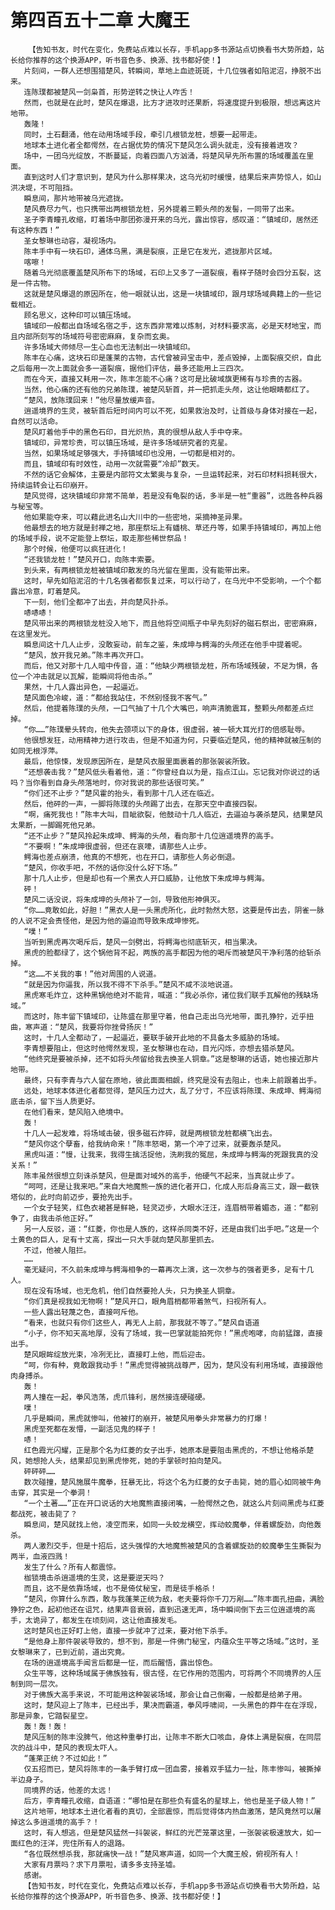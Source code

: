 # 第四百五十二章 大魔王
        【告知书友，时代在变化，免费站点难以长存，手机app多书源站点切换看书大势所趋，站长给你推荐的这个换源APP，听书音色多、换源、找书都好使！】
       片刻间，一群人还想围猎楚风，转瞬间，草地上血迹斑斑，十几位强者如陷泥沼，挣脱不出来。
       连陈璞都被楚风一剑枭首，形势逆转之快让人咋舌！
       然而，也就是在此时，楚风在爆退，比方才进攻时还果断，将速度提升到极限，想远离这片地带。
       轰隆！
       同时，土石翻涌，他在动用场域手段，牵引几根锁龙桩，想要一起带走。
       地球本土进化者全都愕然，在占据优势的情况下楚风怎么调头就走，没有接着进攻？
       场中，一团乌光绽放，不断蔓延，向着四面八方汹涌，将楚风早先所布置的场域覆盖在里面。
       直到这时人们才意识到，楚风为什么那样果决，这乌光初时缓慢，结果后来声势惊人，如山洪决堤，不可阻挡。
       瞬息间，那片地带被乌光遮拢。
       楚风费尽力气，也只携带出两根锁龙桩，另外提着三颗头颅的发髻，一同带了出来。
       圣子李青瞳孔收缩，盯着场中那团弥漫开来的乌光，露出惊容，感叹道：“镇域印，居然还有这种东西！”
       圣女黎琳也动容，凝视场内。
       陈丰手中有一块石印，通体乌黑，满是裂痕，正是它在发光，遮拢那片区域。
       喀嚓！
       随着乌光彻底覆盖楚风所布下的场域，石印上又多了一道裂痕，看样子随时会四分五裂，这是一件古物。
       这就是楚风爆退的原因所在，他一眼就认出，这是一块镇域印，跟月球场域典籍上的一些记载相近。
       顾名思义，这种印可以镇压场域。
       镇域印一般都出自场域名宿之手，这东西非常难以炼制，对材料要求高，必是天材地宝，而且内部所刻写的场域符号密密麻麻，复杂而玄奥。
       许多场域大师倾尽一生心血也无法制出一块镇域印。
       陈丰在心痛，这块石印是蓬莱的古物，古代曾被异宝击中，差点毁掉，上面裂痕交织，自此之后每用一次上面就会多一道裂痕，据他们评估，最多还能用上三四次。
       而在今天，直接又耗用一次，陈丰怎能不心痛？这可是比破域旗更稀有与珍贵的古器。
       当然，他心痛的还有他的兄弟陈璞，被楚风斩首，并一把抓走头颅，这让他眼睛都红了。
       “楚风，放陈璞回来！”他尽量放缓声音。
       逍遥境界的生灵，被斩首后短时间内可以不死，如果救治及时，让首级与身体对接在一起，自然可以活命。
       楚风盯着他手中的黑色石印，目光炽热，真的很想从敌人手中夺来。
       镇域印，异常珍贵，可以镇压场域，是许多场域研究者的克星。
       当然，如果场域足够强大，手持镇域印也没用，一切都是相对的。
       而且，镇域印有时效性，动用一次就需要“冷却”数天。
       不然的话它会解体，主要是内部符文太繁奥与复杂，一旦运转起来，对石印材料损耗很大，持续运转会让石印崩开。
       楚风觉得，这块镇域印非常不简单，若是没有龟裂的话，多半是一桩“重器”，远胜各种兵器与秘宝等。
       他如果能夺来，可以藉此进名山大川中的一些密地，采摘神圣异果。
       他最想去的地方就是封禅之地，那座祭坛上有蟠桃、草还丹等，如果手持镇域印，再加上他的场域手段，说不定能登上祭坛，取走那些稀世祭品！
       那个时候，他便可以疯狂进化！
       “还我锁龙桩！”楚风开口，向陈丰索要。
       到头来，有两根锁龙桩被镇域印散发的乌光留在里面，没有能带出来。
       这时，早先如陷泥沼的十几名强者都恢复过来，可以行动了，在乌光中不受影响，一个个都露出冷意，盯着楚风。
       下一刻，他们全都冲了出去，并向楚风扑杀。
       哧哧哧！
       楚风带出来的两根锁龙桩没入地下，而且他将空间瓶子中早先刻好的磁石祭出，密密麻麻，在这里发光。
       瞬息间这十几人止步，没敢妄动，前车之鉴，朱成坤与鳄海的头颅还在他手中提着呢。
       “楚风，放开我兄弟。”陈丰再次开口。
       而后，他又对那十几人暗中传音，道：“他缺少两根锁龙桩，所布场域残破，不足为惧，各位一个冲击就足以瓦解，能瞬间将他击杀。”
       果然，十几人露出异色，一起逼近。
       楚风面色冷峻，道：“都给我站住，不然别怪我不客气。”
       然后，他提着陈璞的头颅，一口气抽了十几个大嘴巴，响声清脆震耳，整颗头颅都差点烂掉。
       “你……”陈璞晕头转向，他失去颈项以下的身体，很虚弱，被一顿大耳光打的倍感耻辱。
       他很想发狂，动用精神力进行攻击，但是不知道为何，只要临近楚风，他的精神就被压制的如同无根浮萍。
       最后，他惊悚，发现原因所在，是楚风衣服里面裹着的那张袈裟所致。
       “还想袭击我？”楚风低头看着他，道：“你曾经自以为是，指点江山。忘记我对你说过的话吗？当你看到自身头颅落地时，你对我说的那些话很可笑。”
       “你们还不止步？”楚风霍的抬头，看到那十几人还在临近。
       然后，他砰的一声，一脚将陈璞的头颅踢了出去，在那天空中直接四裂。
       “啊，痛死我也！”陈丰大叫，目眦欲裂，他鼓动十几人临近，去逼迫与袭杀楚风，结果楚风太果断，一脚踢死他兄弟。
       “还不止步？”楚风拎起朱成坤、鳄海的头颅，看向那十几位逍遥境界的高手。
       “不要啊！”朱成坤很虚弱，但还在哀嚎，请那些人止步。
       鳄海也差点崩溃，他真的不想死，也在开口，请那些人务必倒退。
       “楚风，你收手吧，不然的话你没什么好下场。”
       那十几人止步，但是却也有一个黑衣人开口威胁，让他放下朱成坤与鳄海。
       砰！
       楚风二话没说，将朱成坤的头颅补了一剑，导致他形神俱灭。
       “你……竟敢如此，好胆！”黑衣人是一头黑虎所化，此时勃然大怒，这要是传出去，阴雀一脉的人说不定会责怪他，是因为他的逼迫而导致朱成坤惨死。
       “噗！”
       当听到黑虎再次喝斥后，楚风一剑劈出，将鳄海也彻底斩灭，相当果决。
       黑虎的脸都绿了，这个锅他背不起，两族的高手都因为他的喝斥而被楚风干净利落的给斩杀掉。
       “这……不关我的事！”他对周围的人说道。
       “就是因为你逼我，所以我不得不下杀手。”楚风不咸不淡地说道。
       黑虎寒毛炸立，这种黑锅他绝对不能背，喊道：“我必杀你，诸位我们联手瓦解他的残缺场域。”
       而这时，陈丰留下镇域印，让陈盛在那里守着，他自己走出乌光地带，面孔狰狞，近乎扭曲，寒声道：“楚风，我要将你挫骨扬灰！”
       这时，十几人全都动了，一起逼近，要联手破开此地的不具备太多威胁的场域。
       李青想要阻止，但这时他愕然发现，圣女黎琳也在动，目光闪烁，亦想去猎杀楚风。
       “他终究是要被杀掉，还不如将头颅留给我去换圣人铜章。”这是黎琳的话语，她也接近那片地带。
       最终，只有李青与六人留在原地，彼此面面相觑，终究是没有去阻止，也未上前跟着出手。
       远处，地球本体进化者都觉得，楚风压力过大，乱了分寸，不应该将陈璞、朱成坤、鳄海彻底击杀，留下当人质更好。
       在他们看来，楚风陷入绝境中。
       轰！
       十几人一起发难，将场域击破，很多磁石炸碎，就是两根锁龙桩都横飞出去。
       “楚风你这个孽畜，给我纳命来！”陈丰怒喝，第一个冲了过来，就要轰杀楚风。
       黑虎叫道：“慢，让我来，我得生擒活捉他，洗刷我的冤屈，朱成坤与鳄海的死跟我真的没关系！”
       陈丰虽然很想立刻诛杀楚风，但是面对域外的高手，他硬气不起来，当真就止步了。
       “呵呵，还是让我来吧。”来自大地魔熊一族的进化者开口，化成人形后身高三丈，跟一截铁塔似的，此时向前迈步，要抢先出手。
       一个女子轻笑，红色衣裙甚是鲜艳，轻灵迈步，大眼水汪汪，连眉梢带着媚态，道：“都别争了，由我击杀他正好。”
       另一人反驳，道：“红菱，你也是人族的，这样杀同类不好，还是由我们出手吧。”这是一个土黄色的巨人，足有十丈高，探出一只大手就向楚风那里抓去。
       不过，他被人阻拦。
       ……
       毫无疑问，不久前朱成坤与鳄海相争的一幕再次上演，这一次参与的强者更多，足有十几人。
       现在没有场域，也无危机，他们自然要抢人头，只为换圣人铜章。
       “你们真是视我如无物啊！”楚风开口，眼角眉梢都带着煞气，扫视所有人。
       一些人露出轻蔑之色，直接呵斥他。
       “看来，也就只有你们这些人，再无人上前，那我就不等了。”楚风自语道
       “小子，你不知天高地厚，没有了场域，我一巴掌就能拍死你！”黑虎咆哮，向前猛蹿，直接出手。
       楚风眼眸绽放光束，冷冽无比，直接盯上他，而后迎击。
       “呵，你有种，竟敢跟我动手！”黑虎觉得被挑战尊严，因为，楚风没有利用场域，直接跟他肉身搏杀。
       轰！
       两人撞在一起，拳风浩荡，虎爪锋利，居然接连硬碰硬。
       噗！
       几乎是瞬间，黑虎就惨叫，他被打的崩开，被楚风用拳头非常暴力的打爆！
       黑虎至死都在发懵，一副活见鬼的样子！
       哧！
       红色霞光闪耀，正是那个名为红菱的女子出手，她原本是要阻击黑虎的，不想让他格杀楚风，她想抢人头，结果却见到黑虎惨死，她的手掌顿时拍向楚风。
       砰砰砰……
       数次碰撞，楚风施展牛魔拳，狂暴无比，将这个名为红菱的女子击毙，她的眉心如同被牛角击穿，其实是一个拳洞！
       “一个土著……”正在开口说话的大地魔熊直接闭嘴，一脸愕然之色，就这么片刻间黑虎与红菱都战死，被击毙了？
       瞬息间，楚风就找上他，凌空而来，如同一头蛟龙横空，挥动蛟魔拳，伴着螺旋劲，向他轰杀。
       两人激烈交手，但是十招后，这头强悍的大地魔熊被楚风的含着螺旋劲的蛟魔拳生生撕裂为两半，血液四溅！
       发生了什么？所有人都震惊。
       枷锁境击杀逍遥境的生灵，这是要逆天吗？
       而且，这不是依靠场域，也不是倚仗秘宝，而是徒手格杀！
       “楚风，你算什么东西，敢与我蓬莱正统为敌，老夫要将你千刀万剐……”陈丰面孔扭曲，满脸狰狞之色，起初他还在诅咒，结果声音衰弱，直到迅速无声，场中瞬间倒下去三位逍遥境的高手，太诡异了，都发生在顷刻间，这让他直接发毛。
       这时楚风也正好盯上他，直接一步就冲了过来，要对他下杀手。
       “是他身上那件袈裟导致的，想不到，那是一件佛门秘宝，内蕴众生平等之场域。”这时，圣女黎琳来了，已到近前，道出究竟。
       在场的逍遥境高手闻言后都是一怔，而后醒悟，露出惊色。
       众生平等，这种场域属于佛族独有，很古怪，在它作用的范围内，可将两个不同境界的人压制到同一层次。
       对于佛族大高手来说，不可能用这种袈裟场域，那会让自己倒霉，一般都是给弟子用。
       这时，楚风迎上了陈丰，已经出手，果决而霸道，拳风呼啸间，一头黑色的莽牛在在浮现，那是异象，它踏裂星空。
       轰！轰！轰！
       楚风压制的陈丰没脾气，他这种重拳打出，让陈丰不断大口咳血，身体上满是裂痕，在同层次的战斗中，楚风的表现太吓人。
       “蓬莱正统？不过如此！”
       仅五招而已，楚风将陈丰的一条手臂打成一团血雾，接着双手猛力一扯，陈丰惨叫，被撕掉半边身子。
       同境界的话，他差的太远！
       后方，李青瞳孔收缩，自语道：“哪怕是在那些负有盛名的星球上，他也是圣子级人物！”
       这片地带，地球本土进化者看的真切，全部震惊，而后觉得体内热血激荡，楚风竟然可以屠掉这么多逍遥境的高手？！
       这时，有人想逃，但是楚风猛然一抖袈裟，鲜红的光芒笼罩这里，一张袈裟极速放大，如一面红色的汪洋，兜住所有人的退路。
       “各位既然想杀我，那就痛快一战！”楚风寒声道，如同一个大魔王般，俯视所有人！
       大家有月票吗？求下月票啦，请多多支持圣墟。
       感谢。
       【告知书友，时代在变化，免费站点难以长存，手机app多书源站点切换看书大势所趋，站长给你推荐的这个换源APP，听书音色多、换源、找书都好使！】